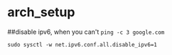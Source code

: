 # arch_setup

##disable ipv6, when you can't `ping -c 3 google.com`
```
sudo sysctl -w net.ipv6.conf.all.disable_ipv6=1
```


